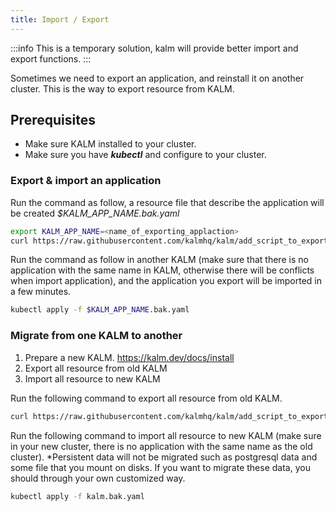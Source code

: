 ```yaml
---
title: Import / Export
---
```


:::info
This is a temporary solution, kalm will provide better import and export functions.
:::

Sometimes we need to export an application, and reinstall it on another cluster. This is the way to export resource from KALM.

## Prerequisites

- Make sure KALM installed to your cluster.
- Make sure you have ***kubectl*** and configure to your cluster.

### Export & import an application

Run the command as follow, a resource file that describe the application will be created *$KALM_APP_NAME.bak.yaml*

```bash
export KALM_APP_NAME=<name_of_exporting_applaction>
curl https://raw.githubusercontent.com/kalmhq/kalm/add_script_to_export_kalm_resources/scripts/export-resources.sh > export-resources.sh ; bash export-resources.sh $KALM_APP_NAME $KALM_APP_NAME.bak.yaml
```

Run the command as follow in another KALM (make sure that there is no application with the same name in KALM, otherwise there will be conflicts when import application), and the application you export will be imported in a few minutes.

```bash
kubectl apply -f $KALM_APP_NAME.bak.yaml
```

### Migrate from one KALM to another

1. Prepare a new KALM. https://kalm.dev/docs/install
2. Export all resource from old KALM
3. Import all resource to new KALM

Run the following command to export all resource from old KALM.

```bash
curl https://raw.githubusercontent.com/kalmhq/kalm/add_script_to_export_kalm_resources/scripts/export-resources.sh > export-resources.sh ; bash export-resources.sh all-application kalm.bak.yaml
```

Run the following command to import all resource to new KALM (make sure in your new cluster, there is no application with the same name as the old cluster).
*Persistent data will not be migrated such as postgresql data and some file that you mount on disks. If you want to migrate these data, you should through your own customized way.

```bash
kubectl apply -f kalm.bak.yaml
```
